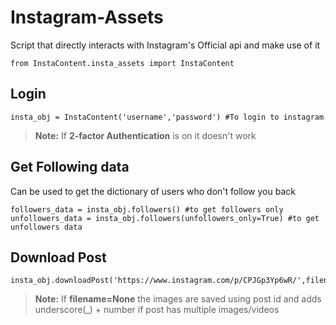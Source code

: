 # Instagram-Assets
Script that directly interacts with Instagram's Official api and make use of it
```
from InstaContent.insta_assets import InstaContent
```

## Login
```
insta_obj = InstaContent('username','password') #To login to instagram
```
> **Note:** If **2-factor Authentication** is on it doesn't work


## Get Following data 
Can be used to get the dictionary of users who don't follow you back
```
followers_data = insta_obj.followers() #to get followers only
unfollowers_data = insta_obj.followers(unfollowers_only=True) #to get unfollowers data
```

## Download Post 
```
insta_obj.downloadPost('https://www.instagram.com/p/CPJGp3Yp6wR/',filename=None) 
```
> **Note:** If **filename=None** the images are saved using post id and adds underscore(_) + number if post has multiple images/videos

